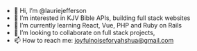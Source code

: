 - 👋 Hi, I’m @lauriejefferson
- 👀 I’m interested in KJV Bible APIs, building full stack websites
- 🌱 I’m currently learning React, Vue, PHP and Ruby on Rails
- 💞️ I’m looking to collaborate on full stack projects, 
- 📫 How to reach me: joyfulnoiseforyahshua@gmail.com

<!---
lauriejefferson/lauriejefferson is a ✨ special ✨ repository because its `README.md` (this file) appears on your GitHub profile.
You can click the Preview link to take a look at your changes.
--->
